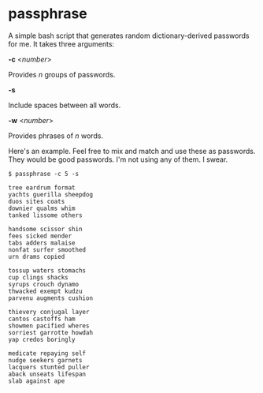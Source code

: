 # passphrase
A simple bash script that generates random dictionary-derived passwords for me. It takes three arguments:

**-c** <*number*>

Provides *n* groups of passwords.

**-s**

Include spaces between all words.

**-w** <*number*>

Provides phrases of *n* words.

Here's an example. Feel free to mix and match and use these as passwords. They would be good passwords. I'm not using any of them. I swear.

```shell
$ passphrase -c 5 -s

tree eardrum format
yachts guerilla sheepdog
duos sites coats
downier qualms whim
tanked lissome others

handsome scissor shin
fees sicked mender
tabs adders malaise
nonfat surfer smoothed
urn drams copied

tossup waters stomachs
cup clings shacks
syrups crouch dynamo
thwacked exempt kudzu
parvenu augments cushion

thievery conjugal layer
cantos castoffs ham
showmen pacified wheres
sorriest garrotte howdah
yap credos boringly

medicate repaying self
nudge seekers garnets
lacquers stunted puller
aback unseats lifespan
slab against ape
```
